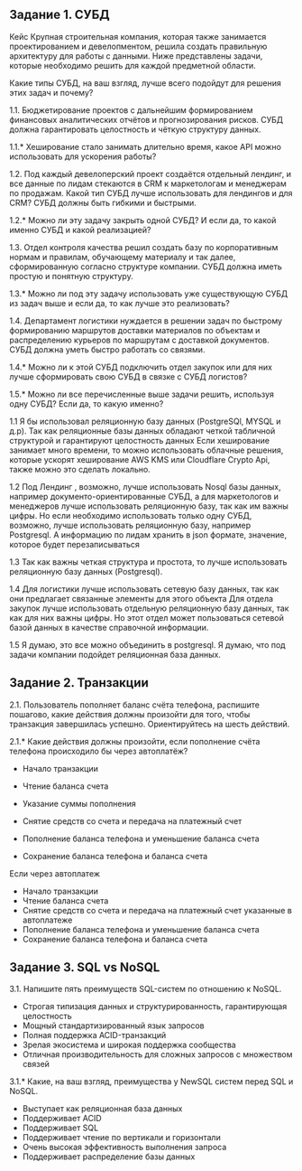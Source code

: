 
## Задание 1. СУБД
Кейс
Крупная строительная компания, которая также занимается проектированием и девелопментом, решила создать правильную архитектуру для работы с данными. Ниже представлены задачи, которые необходимо решить для каждой предметной области.

Какие типы СУБД, на ваш взгляд, лучше всего подойдут для решения этих задач и почему?

1.1. Бюджетирование проектов с дальнейшим формированием финансовых аналитических отчётов и прогнозирования рисков. СУБД должна гарантировать целостность и чёткую структуру данных.

1.1.* Хеширование стало занимать длительно время, какое API можно использовать для ускорения работы?

1.2. Под каждый девелоперский проект создаётся отдельный лендинг, и все данные по лидам стекаются в CRM к маркетологам и менеджерам по продажам. Какой тип СУБД лучше использовать для лендингов и для CRM? СУБД должны быть гибкими и быстрыми.

1.2.* Можно ли эту задачу закрыть одной СУБД? И если да, то какой именно СУБД и какой реализацией?

1.3. Отдел контроля качества решил создать базу по корпоративным нормам и правилам, обучающему материалу и так далее, сформированную согласно структуре компании. СУБД должна иметь простую и понятную структуру.

1.3.* Можно ли под эту задачу использовать уже существующую СУБД из задач выше и если да, то как лучше это реализовать?

1.4. Департамент логистики нуждается в решении задач по быстрому формированию маршрутов доставки материалов по объектам и распределению курьеров по маршрутам с доставкой документов. СУБД должна уметь быстро работать со связями.

1.4.* Можно ли к этой СУБД подключить отдел закупок или для них лучше сформировать свою СУБД в связке с СУБД логистов?

1.5.* Можно ли все перечисленные выше задачи решить, используя одну СУБД? Если да, то какую именно?

1.1	Я бы использовал реляционную базу данных (PostgreSQl, MYSQL и д.р). Так как реляционные базы данных обладают четкой табличной структурой и гарантируют целостность данных
 Если хеширование занимает много времени, то можно использовать облачные решения, которые ускорят хеширование AWS KMS или Cloudflare Crypto Api, также можно это сделать локально.
 
1.2	Под Лендинг , возможно, лучше использовать Nosql базы данных, например документо-ориентированные СУБД, а для маркетологов и менеджеров лучше использовать реляционную базу, так как им важны цифры. Но если необходимо использовать только одну СУБД, возможно, лучше использовать реляционную базу, например Postgresql. А информацию по лидам хранить в json формате, значение, которое будет перезаписываться 

1.3	Так как важны четкая структура и простота, то лучше использовать реляционную базу данных (Postgresql). 

1.4	Для логистики лучше использовать сетевую базу данных, так как они предлагает связанные элементы для этого объекта
Для отдела закупок лучше использовать отдельную реляционную базу данных, так как для них важны цифры. Но этот отдел может пользоваться сетевой базой данных в качестве справочной информации.

1.5	Я думаю, это все можно объединить в postgresql. Я думаю, что под задачи компании подойдет реляционная база данных.


## Задание 2. Транзакции
2.1. Пользователь пополняет баланс счёта телефона, распишите пошагово, какие действия должны произойти для того, чтобы транзакция завершилась успешно. Ориентируйтесь на шесть действий.

2.1.* Какие действия должны произойти, если пополнение счёта телефона происходило бы через автоплатёж?

- Начало транзакции

- Чтение баланса счета
- Указание суммы пополнения 
- Снятие средств со счета и передача на платежный счет 
- Пополнение баланса телефона и уменьшение баланса счета 
- Сохранение баланса телефона и баланса счета

Если через автоплатеж

- Начало транзакции
- Чтение баланса счета
- Снятие средств со счета и передача на платежный счет указанные в автоплатеже 
- Пополнение баланса телефона и уменьшение баланса счета 
- Сохранение баланса телефона и баланса счета

## Задание 3. SQL vs NoSQL
3.1. Напишите пять преимуществ SQL-систем по отношению к NoSQL.
- Строгая типизация данных и структурированность, гарантирующая целостность
- Мощный стандартизированный язык запросов
- Полная поддержка ACID-транзакций
- Зрелая экосистема и широкая поддержка сообщества
- Отличная производительность для сложных запросов с множеством связей

3.1.* Какие, на ваш взгляд, преимущества у NewSQL систем перед SQL и NoSQL.
- Выступает как реляционная база данных
- Поддерживает ACID
- Поддерживает SQL
- Поддерживает чтение по вертикали и горизонтали
- Очень высокая эффективность выполнения запроса 
- Поддерживает распределение базы данных 

